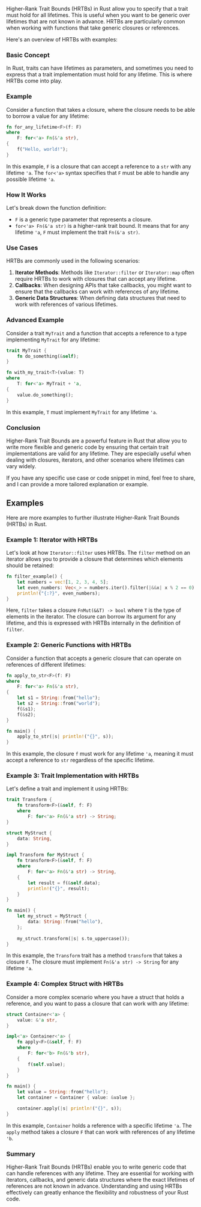 Higher-Rank Trait Bounds (HRTBs) in Rust allow you to specify that a trait must hold for all lifetimes. This is useful when you want to be generic over lifetimes that are not known in advance. HRTBs are particularly common when working with functions that take generic closures or references. 

Here's an overview of HRTBs with examples:

### Basic Concept

In Rust, traits can have lifetimes as parameters, and sometimes you need to express that a trait implementation must hold for any lifetime. This is where HRTBs come into play.

### Example

Consider a function that takes a closure, where the closure needs to be able to borrow a value for any lifetime:

```rust
fn for_any_lifetime<F>(f: F)
where
    F: for<'a> Fn(&'a str),
{
    f("Hello, world!");
}
```

In this example, `F` is a closure that can accept a reference to a `str` with any lifetime `'a`. The `for<'a>` syntax specifies that `F` must be able to handle any possible lifetime `'a`.

### How It Works

Let's break down the function definition:

- `F` is a generic type parameter that represents a closure.
- `for<'a> Fn(&'a str)` is a higher-rank trait bound. It means that for any lifetime `'a`, `F` must implement the trait `Fn(&'a str)`.

### Use Cases

HRTBs are commonly used in the following scenarios:

1. **Iterator Methods**: Methods like `Iterator::filter` or `Iterator::map` often require HRTBs to work with closures that can accept any lifetime.
2. **Callbacks**: When designing APIs that take callbacks, you might want to ensure that the callbacks can work with references of any lifetime.
3. **Generic Data Structures**: When defining data structures that need to work with references of various lifetimes.

### Advanced Example

Consider a trait `MyTrait` and a function that accepts a reference to a type implementing `MyTrait` for any lifetime:

```rust
trait MyTrait {
    fn do_something(&self);
}

fn with_my_trait<T>(value: T)
where
    T: for<'a> MyTrait + 'a,
{
    value.do_something();
}
```

In this example, `T` must implement `MyTrait` for any lifetime `'a`.

### Conclusion

Higher-Rank Trait Bounds are a powerful feature in Rust that allow you to write more flexible and generic code by ensuring that certain trait implementations are valid for any lifetime. They are especially useful when dealing with closures, iterators, and other scenarios where lifetimes can vary widely.

If you have any specific use case or code snippet in mind, feel free to share, and I can provide a more tailored explanation or example.

## Examples
Here are more examples to further illustrate Higher-Rank Trait Bounds (HRTBs) in Rust.

### Example 1: Iterator with HRTBs

Let's look at how `Iterator::filter` uses HRTBs. The `filter` method on an iterator allows you to provide a closure that determines which elements should be retained:

```rust
fn filter_example() {
    let numbers = vec![1, 2, 3, 4, 5];
    let even_numbers: Vec<_> = numbers.iter().filter(|&&x| x % 2 == 0).collect();
    println!("{:?}", even_numbers);
}
```

Here, `filter` takes a closure `FnMut(&&T) -> bool` where `T` is the type of elements in the iterator. The closure can borrow its argument for any lifetime, and this is expressed with HRTBs internally in the definition of `filter`.

### Example 2: Generic Functions with HRTBs

Consider a function that accepts a generic closure that can operate on references of different lifetimes:

```rust
fn apply_to_str<F>(f: F)
where
    F: for<'a> Fn(&'a str),
{
    let s1 = String::from("hello");
    let s2 = String::from("world");
    f(&s1);
    f(&s2);
}

fn main() {
    apply_to_str(|s| println!("{}", s));
}
```

In this example, the closure `f` must work for any lifetime `'a`, meaning it must accept a reference to `str` regardless of the specific lifetime.

### Example 3: Trait Implementation with HRTBs

Let's define a trait and implement it using HRTBs:

```rust
trait Transform {
    fn transform<F>(&self, f: F)
    where
        F: for<'a> Fn(&'a str) -> String;
}

struct MyStruct {
    data: String,
}

impl Transform for MyStruct {
    fn transform<F>(&self, f: F)
    where
        F: for<'a> Fn(&'a str) -> String,
    {
        let result = f(&self.data);
        println!("{}", result);
    }
}

fn main() {
    let my_struct = MyStruct {
        data: String::from("hello"),
    };
    
    my_struct.transform(|s| s.to_uppercase());
}
```

In this example, the `Transform` trait has a method `transform` that takes a closure `F`. The closure must implement `Fn(&'a str) -> String` for any lifetime `'a`.

### Example 4: Complex Struct with HRTBs

Consider a more complex scenario where you have a struct that holds a reference, and you want to pass a closure that can work with any lifetime:

```rust
struct Container<'a> {
    value: &'a str,
}

impl<'a> Container<'a> {
    fn apply<F>(&self, f: F)
    where
        F: for<'b> Fn(&'b str),
    {
        f(self.value);
    }
}

fn main() {
    let value = String::from("hello");
    let container = Container { value: &value };

    container.apply(|s| println!("{}", s));
}
```

In this example, `Container` holds a reference with a specific lifetime `'a`. The `apply` method takes a closure `F` that can work with references of any lifetime `'b`.

### Summary

Higher-Rank Trait Bounds (HRTBs) enable you to write generic code that can handle references with any lifetime. They are essential for working with iterators, callbacks, and generic data structures where the exact lifetimes of references are not known in advance. Understanding and using HRTBs effectively can greatly enhance the flexibility and robustness of your Rust code.
